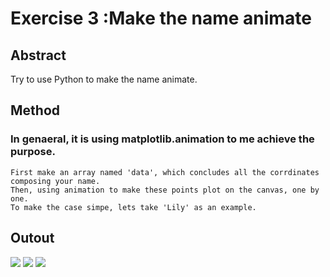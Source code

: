 # Exercise 3 :Make the name animate
## Abstract
   Try to use Python to make the name animate.
## Method
### In genaeral, it is using matplotlib.animation to me achieve the purpose. 
    First make an array named 'data', which concludes all the corrdinates composing your name.
    Then, using animation to make these points plot on the canvas, one by one.
    To make the case simpe, lets take 'Lily' as an example.
## Outout
![](https://github.com/yyx1996/computational_physics_N2015301020105/blob/master/lily1.png)
![](https://github.com/yyx1996/computational_physics_N2015301020105/blob/master/lily2.png)
![](https://github.com/yyx1996/computational_physics_N2015301020105/blob/master/lily3.png)
